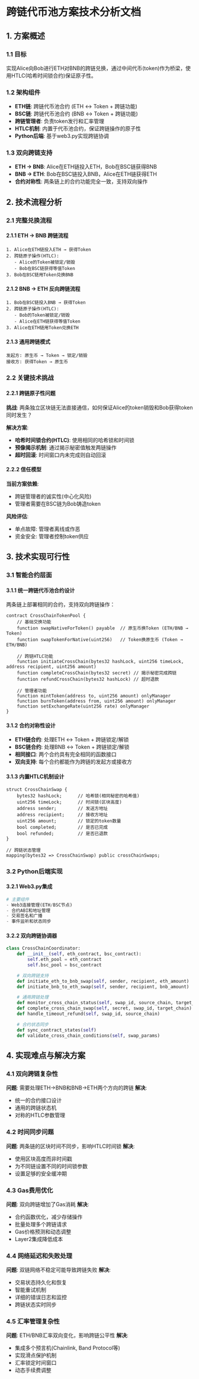 # 跨链代币池方案技术分析文档

## 1. 方案概述

### 1.1 目标
实现Alice向Bob进行ETH对BNB的跨链兑换，通过中间代币(token)作为桥梁，使用HTLC(哈希时间锁合约)保证原子性。

### 1.2 架构组件
- **ETH链**: 跨链代币池合约 (ETH ↔ Token + 跨链功能)
- **BSC链**: 跨链代币池合约 (BNB ↔ Token + 跨链功能)
- **跨链管理者**: 负责token发行和汇率管理
- **HTLC机制**: 内置于代币池合约，保证跨链操作的原子性
- **Python后端**: 基于web3.py实现跨链协调

### 1.3 双向跨链支持
- **ETH → BNB**: Alice在ETH链投入ETH，Bob在BSC链获得BNB
- **BNB → ETH**: Bob在BSC链投入BNB，Alice在ETH链获得ETH
- **合约对称性**: 两条链上的合约功能完全一致，支持双向操作

## 2. 技术流程分析

### 2.1 完整兑换流程

#### 2.1.1 ETH → BNB 跨链流程
```
1. Alice在ETH链投入ETH → 获得Token
2. 跨链原子操作(HTLC):
   - Alice的Token被锁定/销毁
   - Bob在BSC链获得等值Token
3. Bob在BSC链用Token兑换BNB
```

#### 2.1.2 BNB → ETH 反向跨链流程
```
1. Bob在BSC链投入BNB → 获得Token
2. 跨链原子操作(HTLC):
   - Bob的Token被锁定/销毁
   - Alice在ETH链获得等值Token
3. Alice在ETH链用Token兑换ETH
```

#### 2.1.3 通用跨链模式
```
发起方: 原生币 → Token → 锁定/销毁
接收方: 获得Token → 原生币
```

### 2.2 关键技术挑战

#### 2.2.1 跨链原子性问题
**挑战**: 两条独立区块链无法直接通信，如何保证Alice的token销毁和Bob获得token同时发生？

**解决方案**:
- **哈希时间锁合约(HTLC)**: 使用相同的哈希锁和时间锁
- **预像揭示机制**: 通过揭示秘密值触发两链操作
- **超时回滚**: 时间窗口内未完成则自动回滚

#### 2.2.2 信任模型
**当前方案依赖**:
- 跨链管理者的诚实性(中心化风险)
- 管理者需要在BSC链为Bob铸造token

**风险评估**:
- 单点故障: 管理者离线或作恶
- 资金安全: 管理者控制token供应

## 3. 技术实现可行性

### 3.1 智能合约层面

#### 3.1.1 统一跨链代币池合约设计
两条链上部署相同的合约，支持双向跨链操作：

```solidity
contract CrossChainTokenPool {
    // 基础交换功能
    function swapNativeForToken() payable  // 原生币换Token (ETH/BNB → Token)
    function swapTokenForNative(uint256)   // Token换原生币 (Token → ETH/BNB)

    // 跨链HTLC功能
    function initiateCrossChain(bytes32 hashLock, uint256 timeLock, address recipient, uint256 amount)
    function completeCrossChain(bytes32 secret) // 揭示秘密完成跨链
    function refundCrossChain(bytes32 hashLock) // 超时退款

    // 管理者功能
    function mintToken(address to, uint256 amount) onlyManager
    function burnToken(address from, uint256 amount) onlyManager
    function setExchangeRate(uint256 rate) onlyManager
}
```

#### 3.1.2 合约对称性设计
- **ETH链合约**: 处理ETH ↔ Token + 跨链锁定/解锁
- **BSC链合约**: 处理BNB ↔ Token + 跨链锁定/解锁
- **相同接口**: 两个合约具有完全相同的函数接口
- **双向支持**: 每个合约都能作为跨链的发起方或接收方

#### 3.1.3 内置HTLC机制设计
```solidity
struct CrossChainSwap {
    bytes32 hashLock;      // 哈希锁(相同秘密的哈希值)
    uint256 timeLock;      // 时间锁(区块高度)
    address sender;        // 发送方地址
    address recipient;     // 接收方地址
    uint256 amount;        // 锁定的token数量
    bool completed;        // 是否已完成
    bool refunded;         // 是否已退款
}

// 跨链状态管理
mapping(bytes32 => CrossChainSwap) public crossChainSwaps;
```

### 3.2 Python后端实现

#### 3.2.1 Web3.py集成
```python
# 主要组件
- Web3连接管理(ETH/BSC节点)
- 合约ABI和地址管理
- 交易签名和广播
- 事件监听和状态同步
```

#### 3.2.2 双向跨链协调器
```python
class CrossChainCoordinator:
    def __init__(self, eth_contract, bsc_contract):
        self.eth_pool = eth_contract
        self.bsc_pool = bsc_contract

    # 双向跨链支持
    def initiate_eth_to_bnb_swap(self, sender, recipient, eth_amount)
    def initiate_bnb_to_eth_swap(self, sender, recipient, bnb_amount)

    # 通用跨链处理
    def monitor_cross_chain_status(self, swap_id, source_chain, target_chain)
    def complete_cross_chain_swap(self, secret, swap_id, target_chain)
    def handle_timeout_refund(self, swap_id, source_chain)

    # 合约状态同步
    def sync_contract_states(self)
    def validate_cross_chain_conditions(self, swap_params)
```

## 4. 实现难点与解决方案

### 4.1 双向跨链复杂性
**问题**: 需要处理ETH→BNB和BNB→ETH两个方向的跨链
**解决**:
- 统一的合约接口设计
- 通用的跨链状态机
- 对称的HTLC参数管理

### 4.2 时间同步问题
**问题**: 两条链的区块时间不同步，影响HTLC时间锁
**解决**:
- 使用区块高度而非时间戳
- 为不同链设置不同的时间锁参数
- 设置足够的安全缓冲期

### 4.3 Gas费用优化
**问题**: 双向跨链增加了Gas消耗
**解决**:
- 合约函数优化，减少存储操作
- 批量处理多个跨链请求
- Gas价格预测和动态调整
- Layer2集成降低成本

### 4.4 网络延迟和失败处理
**问题**: 双链网络不稳定可能导致跨链失败
**解决**:
- 交易状态持久化和恢复
- 智能重试机制
- 详细的错误日志和监控
- 跨链状态实时同步

### 4.5 汇率管理复杂性
**问题**: ETH/BNB汇率双向变化，影响跨链公平性
**解决**:
- 集成多个预言机(Chainlink, Band Protocol等)
- 实现滑点保护机制
- 汇率锁定时间窗口
- 动态手续费调整


